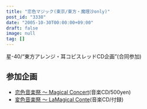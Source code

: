 ```yaml
---
title: "恋色マジック(東京/東方・魔理沙only)"
post_id: "3338"
date: "2005-10-30T00:00:00+09:00"
draft: false
image: null
tag: []
---
```



星-40/“東方アレンジ・耳コピスレッドCD企画”(合同参加)

## 参加企画



  * [恋色音楽祭 ～ Magical Concert](http://marisa.kicks-ass.net/)(音楽CD/500yen)
  * [変色音楽祭 ～ LaMagical Conte](http://lama.danmaq.com/lamarisa/)(音楽CD/付録)
